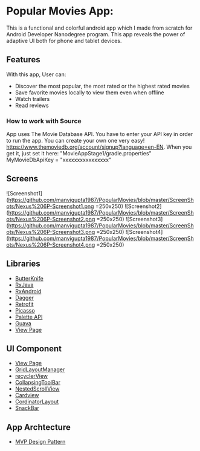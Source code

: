 # Popular Movies App:

This is a functional and colorful android app which I made from scratch for Android Developer Nanodegree program. This app reveals the power of adaptive UI both for phone and tablet devices. 

## Features

With this app, User can:  
* Discover the most popular, the most rated or the highest rated movies
* Save favorite movies locally to view them even when offline
* Watch trailers
* Read reviews


### How to work with Source

App uses The Movie Database API. You have to enter your API key in order to run the app. You can create your own one very easy! https://www.themoviedb.org/account/signup?language=en-EN. When you get it, just set it here: "MovieAppStage1/gradle.properties"
MyMovieDbApiKey = "xxxxxxxxxxxxxxxx"


## Screens

![Screenshot1](https://github.com/manvigupta1987/PopularMovies/blob/master/ScreenShots/Nexus%206P-Screenshot1.png =250x250) ![Screenshot2](https://github.com/manvigupta1987/PopularMovies/blob/master/ScreenShots/Nexus%206P-Screenshot2.png =250x250) ![Screenshot3](https://github.com/manvigupta1987/PopularMovies/blob/master/ScreenShots/Nexus%206P-Screenshot3.png =250x250)
![Screenshot4](https://github.com/manvigupta1987/PopularMovies/blob/master/ScreenShots/Nexus%206P-Screenshot4.png =250x250)


## Libraries

* [ButterKnife](https://github.com/JakeWharton/butterknife)
* [RxJava](https://github.com/ReactiveX/RxJava)
* [RxAndroid](https://github.com/ReactiveX/RxAndroid)
* [Dagger](https://github.com/square/dagger)
* [Retrofit](https://github.com/square/retrofit)
* [Picasso](http://square.github.io/picasso/)
* [Palette API](https://developer.android.com/training/material/palette-colors.html)
* [Guava](https://github.com/google/guava)
* [View Page](https://github.com/codepath/android_guides/wiki/ViewPager-with-FragmentPagerAdapter)

## UI Component
* [View Page](https://github.com/codepath/android_guides/wiki/ViewPager-with-FragmentPagerAdapter)
* [GridLayoutManager](https://developer.android.com/reference/android/support/v7/widget/GridLayoutManager.html)
* [recyclerView](https://developer.android.com/reference/android/support/v7/widget/RecyclerView.html)
* [CollapsingToolBar](https://developer.android.com/reference/android/support/design/widget/CollapsingToolbarLayout.html)
* [NestedScrollView](https://developer.android.com/reference/android/support/v4/widget/NestedScrollView.html)
* [Cardview](https://developer.android.com/reference/android/support/v7/widget/CardView.html)
* [CordinatorLayout](https://developer.android.com/reference/android/support/design/widget/CoordinatorLayout.html)
* [SnackBar](https://developer.android.com/reference/android/support/design/widget/Snackbar.html)

## App Archtecture
* [MVP Design Pattern](https://github.com/googlesamples/android-architecture/tree/todo-mvp/)







